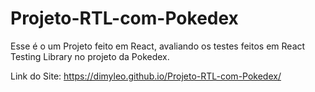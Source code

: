 # Projeto-RTL-com-Pokedex
Esse é o um Projeto feito em React, avaliando os testes feitos em React Testing Library no projeto da Pokedex.

Link do Site: https://dimyleo.github.io/Projeto-RTL-com-Pokedex/